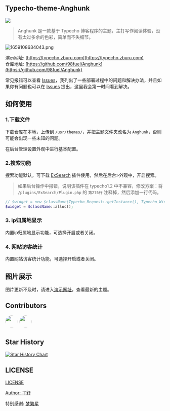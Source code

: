 ## Typecho-theme-Anghunk

![](./libs/css/theme-logo.png)

>Anghunk 是一款基于 Typecho 博客程序的主题，主打写作阅读体验，没有太过多余的色彩，简单而不失细节。

![1659108634043.png](https://img.zburu.com/i/2022/07/29/62e3fd1b5da31.png)

演示网址: [https://typecho.zburu.com](https://typecho.zburu.com)  
仓库地址: [https://github.com/98fuel/Anghunk](https://github.com/98fuel/Anghunk)

常见报错可以查看 [Issues](https://github.com/98fuel/Anghunk/issues)，我列出了一些部署过程中的问题和解决办法，并且如果你有问题也可以在 [Issues](https://github.com/98fuel/Anghunk/issues) 提出，这里我会第一时间看到解决。

## 如何使用

### 1.下载文件

下载仓库在本地，上传到 `/usr/themes/`，并把主题文件夹改名为 `Anghunk`，否则可能会出现一些未知的问题。

在后台管理设置外观中进行基本配置。

### 2.搜索功能

搜索功能默认，可下载 [ExSearch](https://github.com/AlanDecode/Typecho-Plugin-ExSearch) 插件使用，然后在后台>外观中，开启搜索。

>如果后台操作中报错，说明该插件在 typecho1.2 中不兼容，修改方案：将 `/plugins/ExSearch/Plugin.php` 的 `第276行` 注释掉，然后添加一行代码。

```php
// $widget = new $className(Typecho_Request::getInstance(), Typecho_Widget_Helper_Empty::getInstance());
$widget = $className::alloc();
```

### 3. ip归属地显示

内置ip归属地显示功能，可选择开启或者关闭。

### 4. 网站访客统计

内置网站访客统计功能，可选择开启或者关闭。


## 图片展示

图片更新不及时，请进入[演示网址](https://typecho.zburu.com)，查看最新的主题。

## Contributors 

<a href="https://github.com/98fuel" target="_blank"><img style="width:40px;border-radius:50%;" src="https://avatars.githubusercontent.com/u/65840178?v=4"></a>
<a href="https://www.emoao.com/" target="_blank"><img style="width:40px;border-radius:50%;" src="https://q2.qlogo.cn/g?b=qq&nk=2502393029&s=100"></a>

## Star History

[![Star History Chart](https://api.star-history.com/svg?repos=98fuel/Anghunk&type=Date)](https://star-history.com/#98fuel/Anghunk&Date)

## LICENSE

[LICENSE](./LICENSE)

[Author: 子舒](https://zburu.com)

特别感谢: [梦繁星](https://www.emoao.com/)
